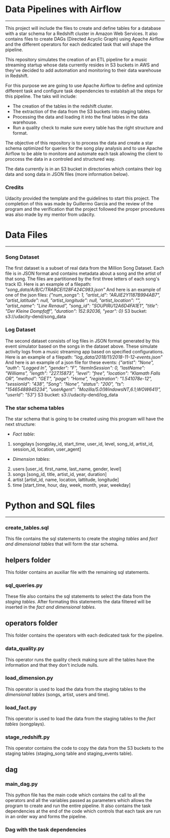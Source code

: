 # Data Pipelines with Airflow
***
This project will include the files to create and define tables for a database with a star schema for a Redshift cluster in Amazon Web Services. It also contains files to create DAGs (Directed Acyclic Graph) using Apache Airflow and the different operators for each dedicated task that will shape the pipeline. 

This repository simulates the creation of an ETL pipeline for a music streaming startup whose data currently resides in S3 buckets in AWS and they've decided to add automation and monitoring to their data warehouse in Redshift. 

For this purpose we are going to use Apache Airflow to define and optimize different task and configure task dependencies to establish all the steps for this pipeline. The taks will include: 
- The creation of the tables in the redshift cluster.
- The extraction of the data from the S3 buckets into staging tables.
- Processing the data and loading it into the final tables in the data warehouse.
- Run a quality check to make sure every table has the right structure and format. 

The objective of this repository is to process the data and create a star schema optimized for queries for the song play analysis and to use Apache Airflow to be able to monitore and automate each task allowing the client to proccess the data in a controled and structured way.

The data currently is in an S3 bucket in directories which contains their log data and song data in JSON files (more information below).


### Credits
Udacity provided the template and the guidelines to start this project.
The completion of this was made by Guillermo Garcia and the review of the program and the verification that the project followed the proper procedures was also made by my mentor from udacity.

# Data Files
***
### Song Dataset
The first dataset is a subset of real data from the Million Song Dataset. Each file is in JSON format and contains metadata about a song and the artist of that song. The files are partitioned by the first three letters of each song's track ID. Here is an example of a filepath: _"song_data/A/B/C/TRABCEI128F424C983.json"_
And here is an example of one of the json files: _{"num_songs": 1, "artist_id": "ARJIE2Y1187B994AB7", "artist_latitude": null, "artist_longitude": null, "artist_location": "", "artist_name": "Line Renaud", "song_id": "SOUPIRU12A6D4FA1E1", "title": "Der Kleine Dompfaff", "duration": 152.92036, "year": 0}_
S3 bucket: s3://udacity-dend/song_data

### Log Dataset
The second dataset consists of log files in JSON format generated by this event simulator based on the songs in the dataset above. These simulate activity logs from a music streaming app based on specified configurations.
Here is an example of a filepath: _"log_data/2018/11/2018-11-12-events.json"_
And here is an example of a json file for these events: _{"artist": "None", "auth": "Logged In", "gender": "F", "itemInSession": 0, "lastName": "Williams", "length": "227.15873", "level": "free", "location": "Klamath Falls OR", "method": "GET", "page": "Home", "registration": "1.541078e-12", "sessionId": "438", "Song": "None", "status": "200", "ts": "15465488945234", "userAgent": "Mozilla/5.0(WindowsNT,6.1;WOW641)", "userId": "53"}_
S3 bucket: s3://udacity-dend/log_data

### The star schema tables
The star schema that is going to be created using this program will have the next structure:

- _Fact table_:
1. songplays [songplay_id, start_time, user_id, level, song_id, artist_id, session_id, location, user_agent]

- _Dimension tables_:
2. users [user_id, first_name, last_name, gender, level]
3. songs [song_id, title, artist_id, year, duration]
4. artist [artist_id, name, location, lattitude, longitude]
5. time [start_time, hour, day, week, month, year, weekday]

# Python and SQL files
***
### create_tables.sql

This file contains the sql statements to create the <em>staging tables</em> and <em>fact and dimensional tables</em> that will form the star schema. 

## helpers folder
This folder contains an auxiliar file with the remaining sql statements.

### sql_queries.py

These file also contains the sql statements to select the data from the <em>staging tables</em>. After formating this statements the data filtered will be inserted in the <em>fact and dimensional tables</em>.  

## operators folder
This folder contains the operators with each dedicated task for the pipeline.

### data_quality.py

This operator runs the quality check making sure all the tables have the information and that they don't include nulls.

### load_dimension.py

This operator is used to load the data from the staging tables to the <em>dimensional tables</em> (songs, artist, users and time).   

### load_fact.py

This operator is used to load the data from the staging tables to the <em>fact tables</em> (songplays).   

### stage_redshift.py

This operator contains the code to copy the data from the S3 buckets to the staging tables (staging_song table and staging_events table).   

## dag

### main_dag.py
This python file has the main code which contains the call to all the operators and all the variables passed as parameters which allows the program to create and run the entire pipeline. It also contains the task dependencies at the end of the code which controls that each task are run in an order way and forms the pipeline.

### Dag with the task dependencies